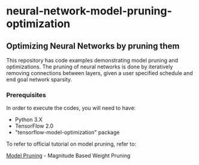 # neural-network-model-pruning-optimization

## Optimizing Neural Networks by pruning them

This repository has code examples demonstrating model pruning and optimizations.
The pruning of neural networks is done by iteratively removing connections between layers, given a user specified schedule and end goal network sparsity.


### Prerequisites
In order to execute the codes, you will need to have:
* Python 3.X
* TensorFlow 2.0
* "tensorflow-model-optimization" package


To refer to official tutorial on model pruning, refer to:

[Model Pruning](https://www.tensorflow.org/model_optimization/guide/pruning/pruning_with_keras) - Magnitude Based Weight Pruning
